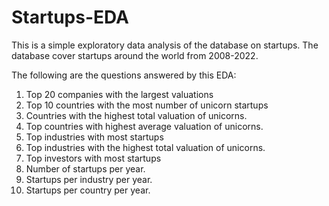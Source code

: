 # Startups-EDA
This is a simple exploratory data analysis of the database on startups. The database cover startups around the world from 2008-2022. 

The following are the questions answered by this EDA:
1. Top 20 companies with the largest valuations
2. Top 10 countries with the most number of unicorn startups
3. Countries with the highest total valuation of unicorns.
4. Top countries with highest average valuation of unicorns.
5. Top industries with most startups
6. Top industries with the highest total valuation of unicorns.
7. Top investors with most startups
8. Number of startups per year.
9. Startups per industry per year.
10. Startups per country per year.
